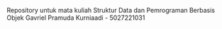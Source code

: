 Repository untuk mata kuliah Struktur Data dan Pemrograman Berbasis Objek
Gavriel Pramuda Kurniaadi - 5027221031
